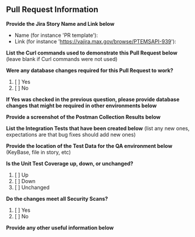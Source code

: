 ## Pull Request Information

**Provide the Jira Story Name and Link below**

* Name (for instance 'PR template'):
* Link (for instance 'https://vajira.max.gov/browse/PTEMSAPI-939'):

**List the Curl commands used to demonstrate this Pull Request below** (leave blank if Curl commands were not used)

**Were any database changes required for this Pull Request to work?**

1. [ ] Yes
2. [ ] No

**If Yes was checked in the previous question, please provide database changes that might be required in other environments below**

**Provide a screenshot of the Postman Collection Results below**

**List the Integration Tests that have been created below**  (list any new ones, expectations are that bug fixes should add new ones)

**Provide the location of the Test Data for the QA environment below**  (KeyBase, file in story, etc)

**Is the Unit Test Coverage up, down, or unchanged?** 

1. [ ] Up
2. [ ] Down
3. [ ] Unchanged

**Do the changes meet all Security Scans?**
1. [ ] Yes
2. [ ] No

**Provide any other useful information below**